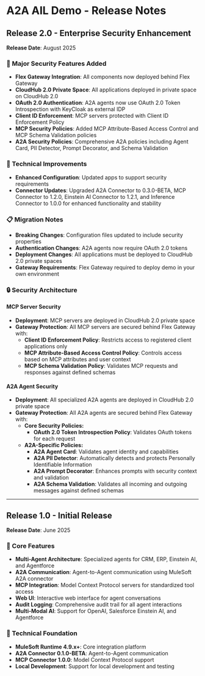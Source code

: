 # A2A AIL Demo - Release Notes

## Release 2.0 - Enterprise Security Enhancement
**Release Date**: August 2025

### 🚀 Major Security Features Added
- **Flex Gateway Integration**: All components now deployed behind Flex Gateway
- **CloudHub 2.0 Private Space**: All applications deployed in private space on CloudHub 2.0
- **OAuth 2.0 Authentication**: A2A agents now use OAuth 2.0 Token Introspection with KeyCloak as external IDP
- **Client ID Enforcement**: MCP servers protected with Client ID Enforcement Policy
- **MCP Security Policies**: Added MCP Attribute-Based Access Control and MCP Schema Validation policies
- **A2A Security Policies**: Comprehensive A2A policies including Agent Card, PII Detector, Prompt Decorator, and Schema Validation

### 🔧 Technical Improvements
- **Enhanced Configuration**: Updated apps to support security requirements
- **Connector Updates**: Upgraded A2A Connector to 0.3.0-BETA, MCP Connector to 1.2.0, Einstein AI Connector to 1.2.1, and Inference Connector to 1.0.0 for enhanced functionality and stability

### 📋 Migration Notes
- **Breaking Changes**: Configuration files updated to include security properties
- **Authentication Changes**: A2A agents now require OAuth 2.0 tokens
- **Deployment Changes**: All applications must be deployed to CloudHub 2.0 private spaces
- **Gateway Requirements**: Flex Gateway required to deploy demo in your own environment

### 🔒 Security Architecture

#### MCP Server Security
- **Deployment**: MCP servers are deployed in CloudHub 2.0 private space
- **Gateway Protection**: All MCP servers are secured behind Flex Gateway with:
  - **Client ID Enforcement Policy**: Restricts access to registered client applications only
  - **MCP Attribute-Based Access Control Policy**: Controls access based on MCP attributes and user context
  - **MCP Schema Validation Policy**: Validates MCP requests and responses against defined schemas

#### A2A Agent Security
- **Deployment**: All specialized A2A agents are deployed in CloudHub 2.0 private space
- **Gateway Protection**: All A2A agents are secured behind Flex Gateway with:
    - **Core Security Policies:**
        - **OAuth 2.0 Token Introspection Policy**: Validates OAuth tokens for each request
    - **A2A-Specific Policies:**
        - **A2A Agent Card**: Validates agent identity and capabilities
        - **A2A PII Detector**: Automatically detects and protects Personally Identifiable Information
        - **A2A Prompt Decorator**: Enhances prompts with security context and validation
        - **A2A Schema Validation**: Validates all incoming and outgoing messages against defined schemas

---

## Release 1.0 - Initial Release
**Release Date**: June 2025

### 🎯 Core Features
- **Multi-Agent Architecture**: Specialized agents for CRM, ERP, Einstein AI, and Agentforce
- **A2A Communication**: Agent-to-Agent communication using MuleSoft A2A connector
- **MCP Integration**: Model Context Protocol servers for standardized tool access
- **Web UI**: Interactive web interface for agent conversations
- **Audit Logging**: Comprehensive audit trail for all agent interactions
- **Multi-Modal AI**: Support for OpenAI, Salesforce Einstein AI, and Agentforce

### 🔧 Technical Foundation
- **MuleSoft Runtime 4.9.x+**: Core integration platform
- **A2A Connector 0.1.0-BETA**: Agent-to-Agent communication
- **MCP Connector 1.0.0**: Model Context Protocol support
- **Local Development**: Support for local development and testing
